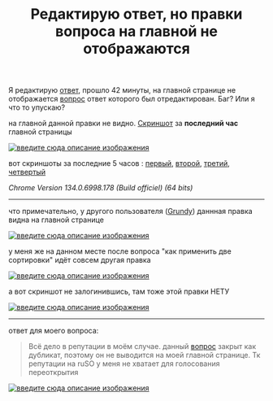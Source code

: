 ﻿---
title: "Редактирую ответ, но правки вопроса на главной не отображаются"
se.owner.user_id: 264178
se.owner.display_name: "Dev18"
se.owner.link: "https://ru.meta.stackoverflow.com/users/264178/dev18"
se.link: "https://ru.meta.stackoverflow.com/questions/14595/%d0%a0%d0%b5%d0%b4%d0%b0%d0%ba%d1%82%d0%b8%d1%80%d1%83%d1%8e-%d0%be%d1%82%d0%b2%d0%b5%d1%82-%d0%bd%d0%be-%d0%bf%d1%80%d0%b0%d0%b2%d0%ba%d0%b8-%d0%b2%d0%be%d0%bf%d1%80%d0%be%d1%81%d0%b0-%d0%bd%d0%b0-%d0%b3%d0%bb%d0%b0%d0%b2%d0%bd%d0%be%d0%b9-%d0%bd%d0%b5-%d0%be%d1%82%d0%be%d0%b1%d1%80%d0%b0%d0%b6%d0%b0%d1%8e%d1%82%d1%81%d1%8f"
se.question_id: 14595
se.post_type: question
---
<p>Я редактирую <a href="https://ru.stackoverflow.com/posts/1585289/revisions">ответ</a>, прошло 42 минуты, на главной странице не отображается <a href="https://ru.stackoverflow.com/q/1585284/264178">вопрос</a> ответ которого был отредактирован. Баг? Или я что то упускаю?</p>
<p>на главной данной правки не видно. <a href="https://i.sstatic.net/EUXPMwZP.png" rel="nofollow noreferrer">Скриншот</a> за <strong>последний час</strong> главной страницы</p>
<p><a href="https://i.sstatic.net/OFEyo218.png" rel="nofollow noreferrer"><img src="https://i.sstatic.net/OFEyo218.png" alt="введите сюда описание изображения" /></a></p>
<p>вот скриншоты за последние 5 часов : <a href="https://i.sstatic.net/xFKUlVoi.png" rel="nofollow noreferrer">первый</a>, <a href="https://i.sstatic.net/B4VEgZzu.png" rel="nofollow noreferrer">второй</a>, <a href="https://i.sstatic.net/82mreVzT.png" rel="nofollow noreferrer">третий</a>, <a href="https://i.sstatic.net/53VNfSIH.png" rel="nofollow noreferrer">четвертый</a></p>
<p><em>Chrome Version 134.0.6998.178 (Build officiel) (64 bits)</em></p>
<hr />
<p>что примечательно, у другого пользователя (<a href="https://ru.stackoverflow.com/users/186999/grundy">Grundy</a>) даннная правка видна на главной странице</p>
<p><a href="https://i.sstatic.net/C02FB9rk.png" rel="nofollow noreferrer"><img src="https://i.sstatic.net/C02FB9rk.png" alt="введите сюда описание изображения" /></a></p>
<p>у меня же на данном месте после вопроса &quot;как применить две сортировки&quot; идёт совсем другая правка</p>
<p><a href="https://i.sstatic.net/cWa8BG5g.png" rel="nofollow noreferrer"><img src="https://i.sstatic.net/cWa8BG5g.png" alt="введите сюда описание изображения" /></a></p>
<p>а вот скриншот не залогинившись, там тоже этой правки НЕТУ</p>
<p><a href="https://i.sstatic.net/0kzJ84IC.png" rel="nofollow noreferrer"><img src="https://i.sstatic.net/0kzJ84IC.png" alt="введите сюда описание изображения" /></a></p>
<hr />
<p>ответ для моего вопроса:</p>
<blockquote>
<p>Всё дело в репутации в моём случае. данный <a href="https://ru.stackoverflow.com/?tab=active">вопрос</a> закрыт как
дубликат, поэтому он не выводится на моей главной странице. Тк
репутации на ruSO у меня не хватает для голосования переоткрытия</p>
</blockquote>
<p><a href="https://i.sstatic.net/zOhoVZf5.png" rel="nofollow noreferrer"><img src="https://i.sstatic.net/zOhoVZf5.png" alt="введите сюда описание изображения" /></a></p>
